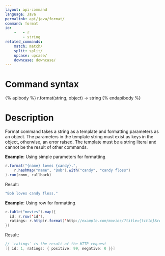 ```yaml
---
layout: api-command
language: Java
permalink: api/java/format/
command: format
io:
    -   - r
        - string
related_commands:
    match: match/
    split: split/
    upcase: upcase/
    downcase: downcase/
---
```


# Command syntax #

{% apibody %}
r.format(string, object) &rarr; string
{% endapibody %}

# Description #

Format command takes a string as a template and formatting parameters as an object. The parameters in the template string must exist as keys in the object, otherwise, an error raised. The template must be a string literal and cannot be the result of other commands.

__Example:__ Using simple parameters for formatting.

```java
r.format("{name} loves {candy}.",
    r.hashMap("name", "Bob").with("candy", "candy floss")
).run(conn, callback)
```

Result:

```java
"Bob loves candy floss."
```

__Example:__ Using row for formatting.

```java
r.table("movies").map({
  id: r.row('id'),
  ratings: r.http(r.format('http://example.com/movies/?title={title}&release={year}', r.row))
})
```

Result:

```java
// `ratings` is the result of the HTTP request
[{ id: 1, ratings: { positive: 99, negative: 0 }}]
```
